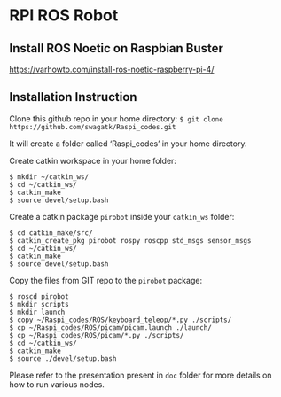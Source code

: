 # RPI ROS Robot

## Install ROS Noetic on Raspbian Buster 
https://varhowto.com/install-ros-noetic-raspberry-pi-4/

## Installation Instruction
Clone this github repo in your home directory: 
`$ git clone https://github.com/swagatk/Raspi_codes.git`

It will create a folder called ‘Raspi_codes’ in your home directory.


Create catkin workspace in your home folder:
```
$ mkdir ~/catkin_ws/
$ cd ~/catkin_ws/
$ catkin_make
$ source devel/setup.bash
```

Create a catkin package `pirobot` inside your `catkin_ws` folder:
```
$ cd catkin_make/src/
$ catkin_create_pkg pirobot rospy roscpp std_msgs sensor_msgs
$ cd ~/catkin_ws/
$ catkin_make
$ source devel/setup.bash
```

Copy the files from GIT repo to the `pirobot` package:
```
$ roscd pirobot
$ mkdir scripts
$ mkdir launch
$ copy ~/Raspi_codes/ROS/keyboard_teleop/*.py ./scripts/
$ cp ~/Raspi_codes/ROS/picam/picam.launch ./launch/
$ cp ~/Raspi_codes/ROS/picam/*.py ./scripts/
$ cd ~/catkin_ws/
$ catkin_make
$ source ./devel/setup.bash
```
Please refer to the presentation present in `doc` folder for more details on how to run various nodes. 
